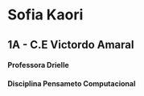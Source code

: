 # Sofia Kaori
## 1A - C.E Victordo Amaral
#### Professora Drielle
#### Disciplina Pensameto Computacional
